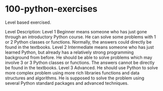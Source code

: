 # 100-python-exercises
Level based exercised.

Level	Description:
  Level 1	Beginner means someone who has just gone through an introductory Python course. He can solve some problems with 1 or 2 Python classes or functions. Normally, the answers could directly be found in the textbooks.
  Level 2	Intermediate means someone who has just learned Python, but already has a relatively strong programming background from before. He should be able to solve problems which may involve 3 or 3 Python classes or functions. The answers cannot be directly be found in the textbooks.
  Level 3	Advanced. He should use Python to solve more complex problem using more rich libraries functions and data structures and algorithms. He is supposed to solve the problem using several Python standard packages and advanced techniques.
